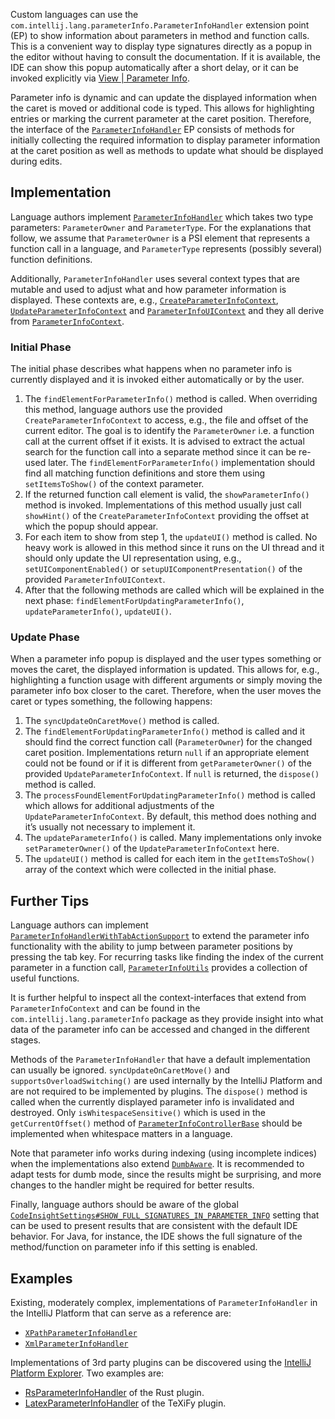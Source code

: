 [//]: # (title: Parameter Info)

<!-- Copyright 2000-2022 JetBrains s.r.o. and other contributors. Use of this source code is governed by the Apache 2.0 license that can be found in the LICENSE file. -->

Custom languages can use the `com.intellij.lang.parameterInfo.ParameterInfoHandler` extension point (EP) to show information about parameters in method and function calls.
This is a convenient way to display type signatures directly as a popup in the editor without having to consult the documentation.
If it is available, the IDE can show this popup automatically after a short delay, or it can be invoked explicitly via
<menupath>[View | Parameter Info](https://www.jetbrains.com/help/idea/viewing-reference-information.html#view-parameter-info)</menupath>.

Parameter info is dynamic and can update the displayed information when the caret is moved or additional code is typed.
This allows for highlighting entries or marking the current parameter at the caret position.
Therefore, the interface of the
[`ParameterInfoHandler`](upsource:///platform/lang-api/src/com/intellij/lang/parameterInfo/ParameterInfoHandler.java)
EP consists of methods for initially collecting the required information
to display parameter information at the caret position as well as methods to update what should be displayed during edits.

## Implementation

Language authors implement
[`ParameterInfoHandler`](upsource:///platform/lang-api/src/com/intellij/lang/parameterInfo/ParameterInfoHandler.java)
which takes two type parameters: `ParameterOwner` and `ParameterType`.
For the explanations that follow, we assume that `ParameterOwner` is a PSI element that represents a function call in a language,
and `ParameterType` represents (possibly several) function definitions.

Additionally, `ParameterInfoHandler` uses several context types that are mutable and used to adjust what and how parameter information is displayed.
These contexts are, e.g.,
[`CreateParameterInfoContext`](upsource:///platform/lang-api/src/com/intellij/lang/parameterInfo/CreateParameterInfoContext.java),
[`UpdateParameterInfoContext`](upsource:///platform/lang-api/src/com/intellij/lang/parameterInfo/UpdateParameterInfoContext.java)
and
[`ParameterInfoUIContext`](upsource:///platform/lang-api/src/com/intellij/lang/parameterInfo/ParameterInfoUIContext.java)
and they all derive from
[`ParameterInfoContext`](upsource:///platform/lang-api/src/com/intellij/lang/parameterInfo/ParameterInfoContext.java).

### Initial Phase

The initial phase describes what happens when no parameter info is currently displayed and it is invoked either automatically or by the user.

1. The `findElementForParameterInfo()` method is called.
   When overriding this method, language authors use the provided `CreateParameterInfoContext` to access, e.g., the file and offset of the current editor.
   The goal is to identify the `ParameterOwner` i.e. a function call at the current offset if it exists.
   It is advised to extract the actual search for the function call into a separate method since it can be re-used later.
   The `findElementForParameterInfo()` implementation should find all matching function definitions and store them using `setItemsToShow()` of the context parameter.
2. If the returned function call element is valid, the `showParameterInfo()` method is invoked.
   Implementations of this method usually just call `showHint()` of the `CreateParameterInfoContext` providing the offset at which the popup should appear.
3. For each item to show from step 1, the `updateUI()` method is called.
   No heavy work is allowed in this method since it runs on the UI thread and it should only update the UI representation using, e.g.,
   `setUIComponentEnabled()` or `setupUIComponentPresentation()` of the provided `ParameterInfoUIContext`.
4. After that the following methods are called which will be explained in the next phase: `findElementForUpdatingParameterInfo()`,
   `updateParameterInfo()`, `updateUI()`.

### Update Phase

When a parameter info popup is displayed and the user types something or moves the caret, the displayed information is updated.
This allows for, e.g., highlighting a function usage with different arguments or simply moving the parameter info box closer to the caret.
Therefore, when the user moves the caret or types something, the following happens:

1. The `syncUpdateOnCaretMove()` method is called.
2. The `findElementForUpdatingParameterInfo()` method is called and it should find the correct function call (`ParameterOwner`) for the changed caret position.
   Implementations return `null` if an appropriate element could not be found or if it is different from `getParameterOwner()` of the provided `UpdateParameterInfoContext`.
   If `null` is returned, the `dispose()` method is called.
3. The `processFoundElementForUpdatingParameterInfo()` method is called which allows for additional adjustments of the `UpdateParameterInfoContext`.
   By default, this method does nothing and it’s usually not necessary to implement it.
4. The `updateParameterInfo()` is called. Many implementations only invoke `setParameterOwner()` of the `UpdateParameterInfoContext` here.
5. The `updateUI()` method is called for each item in the `getItemsToShow()` array of the context which were collected in the initial phase.

## Further Tips

Language authors can implement
[`ParameterInfoHandlerWithTabActionSupport`](upsource:///platform/lang-api/src/com/intellij/lang/parameterInfo/ParameterInfoHandlerWithTabActionSupport.java)
to extend the parameter info functionality with the ability to jump between parameter positions by pressing the tab key.
For recurring tasks like finding the index of the current parameter in a function call, [`ParameterInfoUtils`](upsource:///platform/lang-api/src/com/intellij/lang/parameterInfo/ParameterInfoUtils.java) provides a collection of useful functions.

It is further helpful to inspect all the context-interfaces that extend from `ParameterInfoContext` and can be found in the `com.intellij.lang.parameterInfo` package
as they provide insight into what data of the parameter info can be accessed and changed in the different stages.

Methods of the `ParameterInfoHandler` that have a default implementation can usually be ignored.
`syncUpdateOnCaretMove()` and `supportsOverloadSwitching()` are used internally by the IntelliJ Platform and are not required to be implemented by plugins.
The `dispose()` method is called when the currently displayed parameter info is invalidated and destroyed.
Only `isWhitespaceSensitive()` which is used in the `getCurrentOffset()` method of
[`ParameterInfoControllerBase`](upsource:///platform/lang-impl/src/com/intellij/codeInsight/hint/ParameterInfoControllerBase.java)
should be implemented when whitespace matters in a language.

Note that parameter info works during indexing (using incomplete indices) when the implementations also extend
[`DumbAware`](upsource:///platform/core-api/src/com/intellij/openapi/project/DumbAware.java).
It is recommended to adapt tests for dumb mode, since the results might be surprising,
and more changes to the handler might be required for better results.

Finally, language authors should be aware of the global
[`CodeInsightSettings#SHOW_FULL_SIGNATURES_IN_PARAMETER_INFO`](upsource:///platform/analysis-impl/src/com/intellij/codeInsight/CodeInsightSettings.java)
setting that can be used to present results that are consistent with the default IDE behavior.
For Java, for instance, the IDE shows the full signature of the method/function on parameter info if this setting is enabled.

## Examples

Existing, moderately complex, implementations of `ParameterInfoHandler` in the IntelliJ Platform that can serve as a reference are:

* [`XPathParameterInfoHandler`](upsource:///plugins/xpath/xpath-lang/src/org/intellij/lang/xpath/XPathParameterInfoHandler.java)
* [`XmlParameterInfoHandler`](upsource:///xml/impl/src/com/intellij/codeInsight/hint/api/impls/XmlParameterInfoHandler.java)

Implementations of 3rd party plugins can be discovered using the
[IntelliJ Platform Explorer](https://plugins.jetbrains.com/intellij-platform-explorer?extensions=com.intellij.codeInsight.parameterInfo).
Two examples are:

* [RsParameterInfoHandler](https://github.com/intellij-rust/intellij-rust/blob/93853e33261174399babb10e43a3aff133f0a5ef/src/main/kotlin/org/rust/ide/hints/parameter/RsParameterInfoHandler.kt)
  of the Rust plugin.
* [LatexParameterInfoHandler](https://github.com/Hannah-Sten/TeXiFy-IDEA/blob/655644b217e3954ae1286d7070a9357f2748f6a6/src/nl/hannahsten/texifyidea/documentation/LatexParameterInfoHandler.kt)
  of the TeXiFy plugin.
